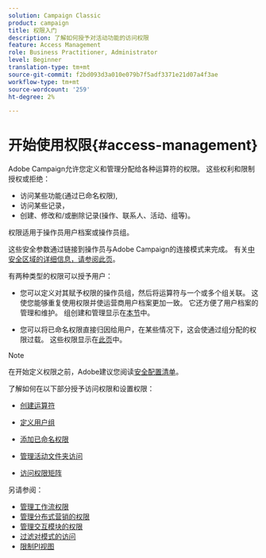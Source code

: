 ```yaml
---
solution: Campaign Classic
product: campaign
title: 权限入门
description: 了解如何授予对活动功能的访问权限
feature: Access Management
role: Business Practitioner, Administrator
level: Beginner
translation-type: tm+mt
source-git-commit: f2bd093d3a010e079b7f5adf3371e21d07a4f3ae
workflow-type: tm+mt
source-wordcount: '259'
ht-degree: 2%

---
```



# 开始使用权限{#access-management}

Adobe Campaign允许您定义和管理分配给各种运算符的权限。 这些权利和限制授权或拒绝：

* 访问某些功能(通过已命名权限),
* 访问某些记录，
* 创建、修改和/或删除记录(操作、联系人、活动、组等)。

权限适用于操作员用户档案或操作员组。

这些安全参数通过链接到操作员与Adobe Campaign的连接模式来完成。 有关[中安全区域的详细信息，请参阅此页](../../installation/using/security-zones.md)。

有两种类型的权限可以授予用户：

* 您可以定义对其赋予权限的操作员组，然后将运算符与一个或多个组关联。 这使您能够重复使用权限并使运营商用户档案更加一致。 它还方便了用户档案的管理和维护。 组创建和管理显示在[本节](access-management-groups.md)中。

* 您可以将已命名权限直接归因给用户，在某些情况下，这会使通过组分配的权限过载。 这些权限显示在[此页](access-management-named-rights.md)中。

>[!NOTE]
>
>在开始定义权限之前，Adobe建议您阅读[安全配置清单](https://helpx.adobe.com/cn/campaign/kb/acc-security.html)。

了解如何在以下部分授予访问权限和设置权限：

* [创建运算符](access-management-operators.md)

* [定义用户组](access-management-groups.md)

* [添加已命名权限](access-management-named-rights.md)

* [管理活动文件夹访问](access-management-folders.md)

* [访问权限矩阵](access-management-named-rights.md#access-rights-matrix)


另请参阅：

* [管理工作流权限](../../workflow/using/managing-rights.md)
* [管理分布式营销的权限](../../campaign/using/about-distributed-marketing.md#operators-and-entities)
* [管理交互模块的权限](../../interaction/using/operator-profiles.md)
* [过滤对模式的访问](../../configuration/using/filtering-schemas.md)
* [限制PI视图](../../configuration/using/restricting-pii-view.md)
